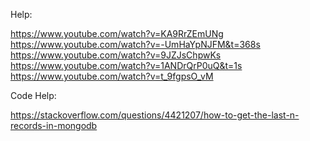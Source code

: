 <!-- @format -->

Help:

https://www.youtube.com/watch?v=KA9RrZEmUNg <br>
https://www.youtube.com/watch?v=-UmHaYpNJFM&t=368s <br>
https://www.youtube.com/watch?v=9JZJsChpwKs <br>
https://www.youtube.com/watch?v=1ANDrQrP0uQ&t=1s <br>
https://www.youtube.com/watch?v=t_9fgpsO_vM <br>

Code Help:

https://stackoverflow.com/questions/4421207/how-to-get-the-last-n-records-in-mongodb
